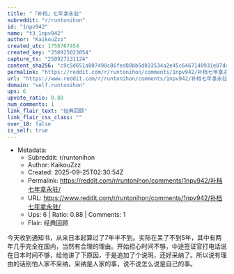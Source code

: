 ```yaml
---
title: "『补档』七年拿永驻"
subreddit: "r/runtonihon"
id: "1npv942"
name: "t3_1npv942"
author: "KaikouZzz"
created_utc: 1758767454
created_key: "250925023054"
capture_ts: "250927131124"
content_sha256: "c9c5d651a807490c86fed88bb5d033534a2e45c6467140931e07ded28454e1c3"
permalink: "https://reddit.com/r/runtonihon/comments/1npv942/补档七年拿永驻/"
url: "https://www.reddit.com/r/runtonihon/comments/1npv942/补档七年拿永驻/"
domain: "self.runtonihon"
ups: 6
upvote_ratio: 0.88
num_comments: 1
link_flair_text: "经典回顾"
link_flair_css_class: ""
over_18: false
is_self: true
---
```


- Metadata:
  - Subreddit: r/runtonihon
  - Author: KaikouZzz
  - Created: 2025-09-25T02:30:54Z
  - Permalink: https://reddit.com/r/runtonihon/comments/1npv942/补档七年拿永驻/
  - URL: https://www.reddit.com/r/runtonihon/comments/1npv942/补档七年拿永驻/
  - Ups: 6 | Ratio: 0.88 | Comments: 1
  - Flair: 经典回顾

今天收到通知书，从来日本起算过了7年半不到。实际在呆了不到5年，其中有两年几乎完全在国内，当然有合理的理由。开始担心时间不够，中途签证官打电话说在日本时间不够，给他讲了下原因，于是追加了个说明，还好采纳了。所以说有理由的话别怕人家不采纳，采纳是人家的事，说不说怎么说是自己的事。
